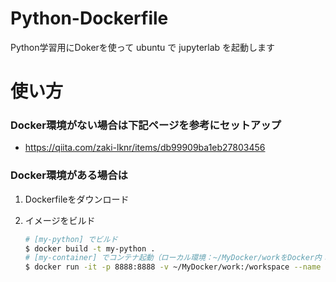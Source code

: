 # Python-Dockerfile
Python学習用にDokerを使って ubuntu で jupyterlab を起動します

# 使い方

### Docker環境がない場合は下記ページを参考にセットアップ

- https://qiita.com/zaki-lknr/items/db99909ba1eb27803456

### Docker環境がある場合は

1. Dockerfileをダウンロード

2. イメージをビルド
   ```bash
   # [my-python] でビルド
   $ docker build -t my-python .
   # [my-container] でコンテナ起動（ローカル環境：~/MyDocker/workをDocker内：/workspace へマウント）
   $ docker run -it -p 8888:8888 -v ~/MyDocker/work:/workspace --name my-container my-python
   ```
